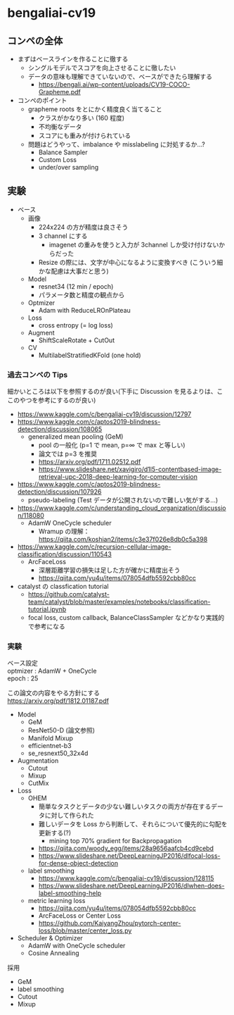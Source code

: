 # bengaliai-cv19

## コンペの全体

- まずはベースラインを作ることに徹する
  - シングルモデルでスコアを向上させることに徹したい
  - データの意味も理解できていないので、ベースができたら理解する
    - https://bengali.ai/wp-content/uploads/CV19-COCO-Grapheme.pdf
- コンペのポイント
  - grapheme roots をとにかく精度良く当てること
    - クラスがかなり多い (160 程度)
    - 不均衡なデータ
    - スコアにも重みが付けられている
  - 問題はどうやって、imbalance や misslabeling に対処するか...?
    - Balance Sampler
    - Custom Loss
    - under/over sampling

## 実験

- ベース
  - 画像
    - 224x224 の方が精度は良さそう
    - 3 channel にする
      - imagenet の重みを使うと入力が 3channel しか受け付けないからだった
    - Resize の際には、文字が中心になるように変換すべき (こういう細かな配慮は大事だと思う)
  - Model
    - resnet34 (12 min / epoch)
    - パラメータ数と精度の観点から
  - Optmizer
    - Adam with ReduceLROnPlateau
  - Loss
    - cross entropy (= log loss)
  - Augment
    - ShiftScaleRotate + CutOut
  - CV
    - MultilabelStratifiedKFold (one hold)

### 過去コンペの Tips

細かいところは以下を参照するのが良い(下手に Discussion を見るよりは、ここのやつを参考にするのが良い)

- https://www.kaggle.com/c/bengaliai-cv19/discussion/12797
- https://www.kaggle.com/c/aptos2019-blindness-detection/discussion/108065
  - generalized mean pooling (GeM)
    - pool の一般化 (p=1 で mean, p=∞ で max と等しい)
    - 論文では p=3 を推奨
    - https://arxiv.org/pdf/1711.02512.pdf
    - https://www.slideshare.net/xavigiro/d1l5-contentbased-image-retrieval-upc-2018-deep-learning-for-computer-vision
- https://www.kaggle.com/c/aptos2019-blindness-detection/discussion/107926
  - pseudo-labeling (Test データが公開されないので難しい気がする...)
- https://www.kaggle.com/c/understanding_cloud_organization/discussion/118080
  - AdamW OneCycle scheduler
    - Wramup の理解：https://qiita.com/koshian2/items/c3e37f026e8db0c5a398
- https://www.kaggle.com/c/recursion-cellular-image-classification/discussion/110543
  - ArcFaceLoss
    - 深層距離学習の損失は足した方が確かに精度出そう
    - https://qiita.com/yu4u/items/078054dfb5592cbb80cc
- catalyst の classfication tutorial
  - https://github.com/catalyst-team/catalyst/blob/master/examples/notebooks/classification-tutorial.ipynb
  - focal loss, custom callback, BalanceClassSampler などかなり実践的で参考になる

### 実験

ベース設定  
optmizer : AdamW + OneCycle  
epoch : 25

この論文の内容をやる方針にする  
https://arxiv.org/pdf/1812.01187.pdf

- Model
  - GeM
  - ResNet50-D (論文参照)
  - Manifold Mixup
  - efficientnet-b3
  - se_resnext50_32x4d
- Augmentation
  - Cutout
  - Mixup
  - CutMix
- Loss
  - OHEM
    - 簡単なタスクとデータの少ない難しいタスクの両方が存在するデータに対して作られた
    - 難しいデータを Loss から判断して、それらについて優先的に勾配を更新する(?)
      - mining top 70% gradient for Backpropagation
    - https://qiita.com/woody_egg/items/28a9656aafcb4cd9cebd
    - https://www.slideshare.net/DeepLearningJP2016/dlfocal-loss-for-dense-object-detection
  - label smoothing
    - https://www.kaggle.com/c/bengaliai-cv19/discussion/128115
    - https://www.slideshare.net/DeepLearningJP2016/dlwhen-does-label-smoothing-help
  - metric learning loss
    - https://qiita.com/yu4u/items/078054dfb5592cbb80cc
    - ArcFaceLoss or Center Loss
    - https://github.com/KaiyangZhou/pytorch-center-loss/blob/master/center_loss.py
- Scheduler & Optimizer
  - AdamW with OneCycle scheduler
  - Cosine Annealing

採用

- GeM
- label smoothing
- Cutout
- Mixup
